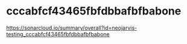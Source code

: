 # cccabfcf43465fbfdbbafbfbabone
https://sonarcloud.io/summary/overall?id=neojarvis-testing_cccabfcf43465fbfdbbafbfbabone
